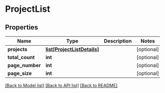 # ProjectList

## Properties
Name | Type | Description | Notes
------------ | ------------- | ------------- | -------------
**projects** | [**list[ProjectListDetails]**](ProjectListDetails.md) |  | [optional] 
**total_count** | **int** |  | [optional] 
**page_number** | **int** |  | [optional] 
**page_size** | **int** |  | [optional] 

[[Back to Model list]](../README.md#documentation-for-models) [[Back to API list]](../README.md#documentation-for-api-endpoints) [[Back to README]](../README.md)


